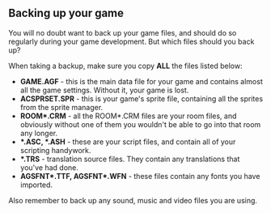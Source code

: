 ## Backing up your game

You will no doubt want to back up your game files, and should do so
regularly during your game development. But which files should you back
up?

When taking a backup, make sure you copy **ALL** the files listed below:

-   **GAME.AGF** - this is the main data file for your game and contains
    almost all the game settings. Without it, your game is lost.
-   **ACSPRSET.SPR** - this is your game's sprite file, containing all
    the sprites from the sprite manager.
-   **ROOM\*.CRM** - all the ROOM\*.CRM files are your room files, and
    obviously without one of them you wouldn't be able to go into that
    room any longer.
-   **\*.ASC, \*.ASH** - these are your script files, and contain all of
    your scripting handywork.
-   **\*.TRS** - translation source files. They contain any translations
    that you've had done.
-   **AGSFNT\*.TTF, AGSFNT\*.WFN** - these files contain any fonts you
    have imported.

Also remember to back up any sound, music and video files you are using.
